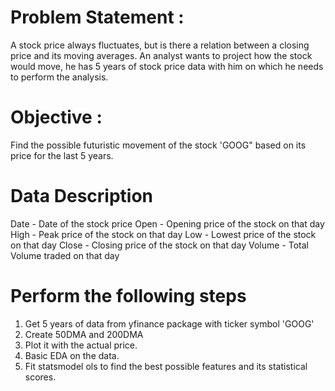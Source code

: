 # Problem Statement :
A stock price always fluctuates, but is there a relation between a closing price and its moving averages. 
An analyst wants to project how the stock would move, he has 5 years of stock price data with him on which he needs to perform the analysis.


# Objective :
Find the possible futuristic movement of the stock 'GOOG" based on its price for the last 5 years.

# Data Description
Date - Date of the stock price
Open - Opening price of the stock on that day
High - Peak price of the stock on that day
Low - Lowest price of the stock on that day
Close - Closing price of the stock on that day
Volume - Total Volume traded on that day

# Perform the following steps
1. Get 5 years of data from yfinance package with ticker symbol 'GOOG'
2. Create 50DMA and 200DMA
3. Plot it with the actual price.
4. Basic EDA on the data.
5. Fit statsmodel ols to find the best possible features and its statistical scores.